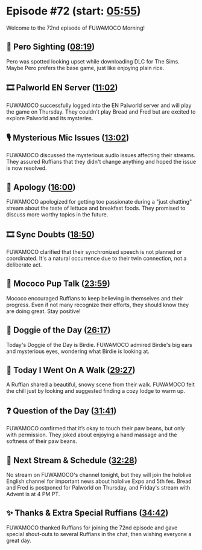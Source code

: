 # Episode #72 (start: [05:55](https://youtu.be/fTaj_UzI3rs?t=05m55s))

Welcome to the 72nd episode of FUWAMOCO Morning!

## 👀 Pero Sighting ([08:19](https://youtu.be/fTaj_UzI3rs?t=08m19s))

Pero was spotted looking upset while downloading DLC for The Sims. Maybe Pero prefers the base game, just like enjoying plain rice.

## 🎞️ Palworld EN Server ([11:02](https://youtu.be/fTaj_UzI3rs?t=11m02s))

FUWAMOCO successfully logged into the EN Palworld server and will play the game on Thursday. They couldn't play Bread and Fred but are excited to explore Palworld and its mysteries.

## 🎙️ Mysterious Mic Issues ([13:02](https://youtu.be/fTaj_UzI3rs?t=13m02s))

FUWAMOCO discussed the mysterious audio issues affecting their streams. They assured Ruffians that they didn't change anything and hoped the issue is now resolved.

## 🙇 Apology ([16:00](https://youtu.be/fTaj_UzI3rs?t=16m00s))

FUWAMOCO apologized for getting too passionate during a "just chatting" stream about the taste of lettuce and breakfast foods. They promised to discuss more worthy topics in the future.

## 🎞️ Sync Doubts ([18:50](https://youtu.be/fTaj_UzI3rs?t=18m50s))

FUWAMOCO clarified that their synchronized speech is not planned or coordinated. It's a natural occurrence due to their twin connection, not a deliberate act.

## 📣 Mococo Pup Talk ([23:59](https://youtu.be/fTaj_UzI3rs?t=23m59s))

Mococo encouraged Ruffians to keep believing in themselves and their progress. Even if not many recognize their efforts, they should know they are doing great. Stay positive!

## 🐶 Doggie of the Day ([26:17](https://youtu.be/fTaj_UzI3rs?t=26m17s))

Today's Doggie of the Day is Birdie. FUWAMOCO admired Birdie's big ears and mysterious eyes, wondering what Birdie is looking at.

## 🚶 Today I Went On A Walk ([29:27](https://youtu.be/fTaj_UzI3rs?t=29m27s))

A Ruffian shared a beautiful, snowy scene from their walk. FUWAMOCO felt the chill just by looking and suggested finding a cozy lodge to warm up.

## ❓ Question of the Day ([31:41](https://youtu.be/fTaj_UzI3rs?t=31m41s))

FUWAMOCO confirmed that it’s okay to touch their paw beans, but only with permission. They joked about enjoying a hand massage and the softness of their paw beans.

## 📅 Next Stream & Schedule ([32:28](https://youtu.be/fTaj_UzI3rs?t=32m28s))

No stream on FUWAMOCO's channel tonight, but they will join the hololive English channel for important news about hololive Expo and 5th fes. Bread and Fred is postponed for Palworld on Thursday, and Friday's stream with Advent is at 4 PM PT.

## ✨ Thanks & Extra Special Ruffians ([34:42](https://youtu.be/fTaj_UzI3rs?t=34m42s))

FUWAMOCO thanked Ruffians for joining the 72nd episode and gave special shout-outs to several Ruffians in the chat, then wishing everyone a great day.
